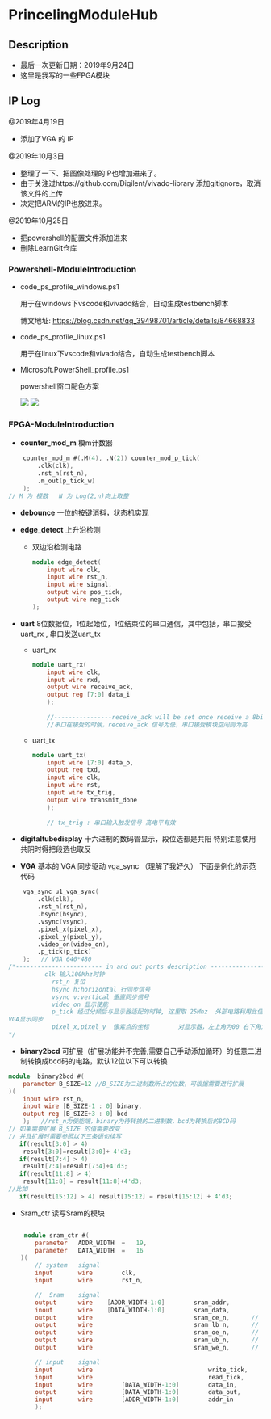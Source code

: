 # PrincelingModuleHub

## Description

- 最后一次更新日期：2019年9月24日
- 这里是我写的一些FPGA模块

## IP Log

@2019年4月19日

- 添加了VGA 的 IP

@2019年10月3日

- 整理了一下、把图像处理的IP也增加进来了。
- 由于关注过https://github.com/Digilent/vivado-library 添加gitignore，取消该文件的上传
- 决定把ARM的IP也放进来。

@2019年10月25日

- 把powershell的配置文件添加进来
- 删除LearnGit仓库

### Powershell-ModuleIntroduction

- code_ps_profile_windows.ps1

  用于在windows下vscode和vivado结合，自动生成testbench脚本

  博文地址:  https://blog.csdn.net/qq_39498701/article/details/84668833 

- code_ps_profile_linux.ps1

  用于在linux下vscode和vivado结合，自动生成testbench脚本

- Microsoft.PowerShell_profile.ps1

  powershell窗口配色方案

  <img src="https://github.com/NjtechPrinceling/PrincelingModuleHub/blob/master/Powershell/配置1.jpg">

  <img src="https://github.com/NjtechPrinceling/PrincelingModuleHub/blob/master/Powershell/效果1.jpg">

### FPGA-ModuleIntroduction

- **counter_mod_m** 模m计数器

```verilog
    counter_mod_m #(.M(4), .N(2)) counter_mod_p_tick(
        .clk(clk),
        .rst_n(rst_n),
        .m_out(p_tick_w)
    );
// M 为 模数   N 为 Log(2,n)向上取整
```

- **debounce** 一位的按键消抖，状态机实现

- **edge_detect** 上升沿检测

  - 双边沿检测电路

    ```verilog
    module edge_detect(
        input wire clk,
        input wire rst_n,
        input wire signal,
        output wire pos_tick,
        output wire neg_tick
    );
    ```

    

- **uart**	8位数据位，1位起始位，1位结束位的串口通信，其中包括，串口接受uart_rx , 串口发送uart_tx

  - uart_rx

    ```verilog
    module uart_rx(
        input wire clk,
        input wire rxd,
        output wire receive_ack,
        output reg [7:0] data_i
        );
        
        //----------------receive_ack will be set once receive a 8bit data 
        //串口在接受的时候，receive_ack 信号为低，串口接受模块空闲则为高
    ```

  - uart_tx

    ```verilog
    module uart_tx(
        input wire [7:0] data_o,
        output reg txd,
        input wire clk,
        input wire rst,
        input wire tx_trig,
        output wire transmit_done
        );
        
        // tx_trig : 串口输入触发信号 高电平有效
    ```

- **digitaltubedisplay**	十六进制的数码管显示，段位选都是共阳 特别注意使用共阴时得把段选也取反

- **VGA** 	基本的 VGA 同步驱动 vga_sync  （理解了我好久） 下面是例化的示范代码

```verilog
    vga_sync u1_vga_sync(
        .clk(clk),
        .rst_n(rst_n),
        .hsync(hsync),
        .vsync(vsync),
        .pixel_x(pixel_x),
        .pixel_y(pixel_y),
        .video_on(video_on),
        .p_tick(p_tick)
    );   // VGA 640*480
/*------------------------ in and out ports description ----------------
          clk 输入100Mhz时钟
            rst_n 复位
            hsync h:horizontal 行同步信号
            vsync v:vertical 垂直同步信号
            video_on 显示使能
            p_tick 经过分频后与显示器适配的时钟, 这里取 25Mhz  外部电路利用此信号可以和
VGA显示同步
            pixel_x,pixel_y  像素点的坐标        对显示器，左上角为00 右下角为左边的边界, 如 		[639,479]
*/
```

- **binary2bcd**     可扩展（扩展功能并不完善,需要自己手动添加循环）的任意二进制转换成bcd码的电路，默认12位以下可以转换 

```verilog
module  binary2bcd #(
    parameter B_SIZE=12 //B_SIZE为二进制数所占的位数，可根据需要进行扩展 
)(
    input wire rst_n,
    input wire [B_SIZE-1 : 0] binary,
    output reg [B_SIZE+3 : 0] bcd
    );   //rst_n为使能端，binary为待转换的二进制数，bcd为转换后的BCD码      
// 如果需要扩展 B_SIZE 的值需要改变
// 并且扩展时需要参照以下三条语句续写
   if(result[3:0] > 4)            
    result[3:0]=result[3:0]+ 4'd3;      
   if(result[7:4] > 4)            
    result[7:4]=result[7:4]+4'd3;  
   if(result[11:8] > 4)   	   
	result[11:8] = result[11:8]+4'd3;
//比如
   if(result[15:12] > 4) result[15:12] = result[15:12] + 4'd3;
```

- Sram_ctr	读写Sram的模块

  ```verilog
  
   module sram_ctr #(
      parameter   ADDR_WIDTH  =   19,
      parameter   DATA_WIDTH  =   16
  )(
      // system   signal
      input       wire        clk,
      input       wire        rst_n,
  
      //  Sram    signal
      output      wire    [ADDR_WIDTH-1:0]        sram_addr,
      inout       wire    [DATA_WIDTH-1:0]        sram_data,
      output      wire                            sram_ce_n,      //  chip_enable
      output      wire                            sram_lb_n,      //  low_8_byte_enable
      output      wire                            sram_oe_n,      //  output_enable
      output      wire                            sram_ub_n,      //  high_8_byte_enable
      output      wire                            sram_we_n,      //  write_enable
  
      // input    signal
      input       wire                                write_tick,
      input       wire                                read_tick,
      input       wire        [DATA_WIDTH-1:0]        data_in,
      output      wire        [DATA_WIDTH-1:0]        data_out,
      input       wire        [ADDR_WIDTH-1:0]        addr_in
      );
  ```


